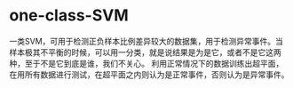 # one-class-SVM
一类SVM，可用于检测正负样本比例差异较大的数据集，用于检测异常事件。当样本极其不平衡的时候，可以用一分类，就是说结果是为是它，或者不是它这两种，至于不是它到底是谁，我们不关心。
利用正常情况下的数据训练出超平面，在用所有数据进行测试，在超平面之内则认为是正常事件，否则认为是异常事件。
